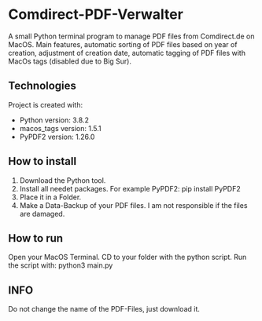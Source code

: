# Comdirect-PDF-Verwalter

A small Python terminal program to manage PDF files from Comdirect.de on MacOS.
Main features, automatic sorting of PDF files based on year of creation, adjustment of creation date, automatic tagging of PDF files with MacOs tags (disabled due to Big Sur).

## Technologies
Project is created with:
* Python version: 3.8.2
* macos_tags version: 1.5.1
* PyPDF2 version: 1.26.0

## How to install
1. Download the Python tool.
2. Install all needet packages. For example PyPDF2: pip install PyPDF2
3. Place it in a Folder.
4. Make a Data-Backup of your PDF files. I am not responsible if the files are damaged.

## How to run
Open your MacOS Terminal.
CD to your folder with the python script.
Run the script with: python3 main.py 


## INFO
Do not change the name of the PDF-Files, just download it.
